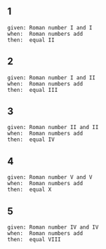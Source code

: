 ## 1
```
given: Roman number I and I
when:  Roman numbers add
then:  equal II 
```

## 2
```
given: Roman number I and II
when:  Roman numbers add
then:  equal III 
```

## 3
```
given: Roman number II and II
when:  Roman numbers add
then:  equal IV 
```

## 4
```
given: Roman number V and V
when:  Roman numbers add
then:  equal X 
```

## 5
```
given: Roman number IV and IV
when:  Roman numbers add
then:  equal VIII 
```
